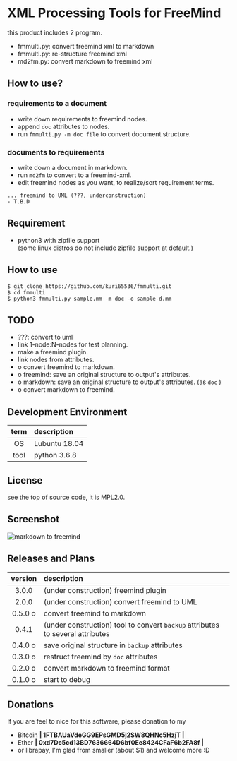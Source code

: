 XML Processing Tools for FreeMind
===============================================================================
this product includes 2 program.

- fmmulti.py: convert freemind xml to markdown
- fmmulti.py: re-structure freemind xml
- md2fm.py: convert markdown to freemind xml


How to use?
-----------------------------------------
### requirements to a document
- write down requirements to freemind nodes.
- append `doc` attributes to nodes.
- run `fmmulti.py -m doc file` to convert document structure.

### documents to requirements
- write down a document in markdown.
- run `md2fm` to convert to a freemind-xml.
- edit freemind nodes as you want, to realize/sort requirement terms.

```
... freemind to UML (???, underconstruction)
- T.B.D
```


Requirement
-----------------------------------------
- python3 with zipfile support  
    (some linux distros do not include zipfile support at default.)


How to use
-----------------------------------------
```
$ git clone https://github.com/kuri65536/fmmulti.git
$ cd fmmulti
$ python3 fmmulti.py sample.mm -m doc -o sample-d.mm
```


TODO
-----------------------------------------
- ???: convert to uml
- link 1-node:N-nodes for test planning.
- make a freemind plugin.
- link nodes from attributes.
- o convert freemind to markdown.
- o freemind: save an original structure to output's attributes.
- o markdown: save an original structure to output's attributes. (as `doc` )
- o convert markdown to freemind.


Development Environment
-----------------------------------------

| term | description   |
|:----:|:--------------|
| OS   | Lubuntu 18.04 |
| tool | python 3.6.8  |


License
-----------------------------------------
see the top of source code, it is MPL2.0.


Screenshot
-----------------------------------------
![markdown to freemind](https://gist.githubusercontent.com/kuri65536/4342c39349e744f845d8e7bd223fa919/raw/d26893410ab94b31623a960489f2662c29ec7a69/2019-11-02-145011_549x713_scrot.png)


Releases and Plans
-----------------------------------------

| version | description |
|:-------:|:---|
| 3.0.0   | (under construction) freemind plugin |
| 2.0.0   | (under construction) convert freemind to UML |
| 0.5.0 o | convert freemind to markdown |
| 0.4.1   | (under construction) tool to convert `backup` attributes to several attributes |
| 0.4.0 o | save original structure in `backup` attributes |
| 0.3.0 o | restruct freemind by `doc` attributes |
| 0.2.0 o | convert markdown to freemind format |
| 0.1.0 o | start to debug |


Donations
---------------------
If you are feel to nice for this software, please donation to my

- Bitcoin **| 1FTBAUaVdeGG9EPsGMD5j2SW8QHNc5HzjT |**
- Ether **| 0xd7Dc5cd13BD7636664D6bf0Ee8424CFaF6b2FA8f |**
- or librapay, I'm glad from smaller (about $1) and welcome more :D

<!--
vi: ft=markdown:et:fdm=marker
-->
